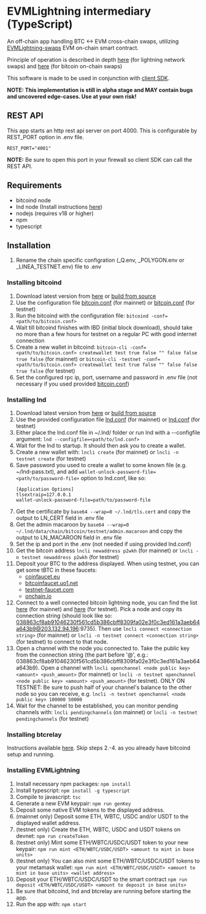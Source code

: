 # EVMLightning intermediary (TypeScript)

An off-chain app handling BTC <-> EVM cross-chain swaps, utilizing [EVMLightning-swaps](https://github.com/adambor/crosslightning-libs/blob/main/crosslightning-evm/solidity/SwapContract.sol) EVM on-chain smart contract.

Principle of operation is described in depth [here](https://github.com/adambor/crosslightning-readme/blob/main/swaps/submarine.md) (for lightning network swaps) and [here](https://github.com/adambor/crosslightning-readme/blob/main/swaps/onchain.md) (for bitcoin on-chain swaps)

This software is made to be used in conjunction with [client SDK](https://github.com/adambor/EVMLightning-sdk).

**NOTE: This implementation is still in alpha stage and MAY contain bugs and uncovered edge-cases. Use at your own risk!**

## REST API
This app starts an http rest api server on port 4000. This is configurable by REST_PORT option in .env file.

```
REST_PORT="4001"
```

**NOTE:** Be sure to open this port in your firewall so client SDK can call the REST API.

## Requirements
* bitcoind node
* lnd node (Install instructions [here](https://github.com/lightningnetwork/lnd/blob/master/docs/INSTALL.md))
* nodejs (requires v18 or higher)
* npm
* typescript

## Installation

1. Rename the chain specific configration (\_Q.env, \_POLYGON.env or \_LINEA\_TESTNET.env) file to .env

### Installing bitcoind
1. Download latest version from [here](https://bitcoincore.org/en/download/) or [build from source](https://baloian.medium.com/how-to-setup-and-run-a-bitcoin-full-node-on-ubuntu-a106fb86dbb3)
2. Use the configuration file [bitcoin.conf](https://github.com/adambor/EVMLightning-Intermediary-TS/blob/main/bitcoind/mainnet.bitcoin.conf) (for mainnet) or [bitcoin.conf](https://github.com/adambor/EVMLightning-Intermediary-TS/blob/main/bitcoind/bitcoin.conf) (for testnet)
3. Run the bitcoind with the configuration file: ```bitcoind -conf=<path/to/bitcoin.conf>```
4. Wait till bitcoind finishes with IBD (initial block download), should take no more than a few hours for testnet on a regular PC with good internet connection
5. Create a new wallet in bitcoind: ```bitcoin-cli -conf=<path/to/bitcoin.conf> createwallet test true false "" false false true false``` (for mainnet) or ```bitcoin-cli -testnet -conf=<path/to/bitcoin.conf> createwallet test true false "" false false true false``` (for testnet)
6. Set the configured rpc ip, port, username and password in .env file (not necessary if you used provided [bitcoin.conf](https://github.com/adambor/EVMLightning-Intermediary-TS/blob/main/bitcoind/bitcoin.conf))

### Installing lnd
1. Download latest version from [here](https://github.com/lightningnetwork/lnd/releases) or [build from source](https://github.com/lightningnetwork/lnd/blob/master/docs/INSTALL.md#installing-a-binary-release)
2. Use the provided configuration file [lnd.conf](https://github.com/adambor/EVMLightning-Intermediary-TS/blob/main/lnd/mainnet.lnd.conf) (for mainnet) or [lnd.conf](https://github.com/adambor/EVMLightning-Intermediary-TS/blob/main/lnd/lnd.conf) (for testnet)
3. Either place the lnd.conf file in ~/.lnd/ folder or run lnd with a --configfile argument: ```lnd --configfile=<path/to/lnd.conf>```
4. Wait for the lnd to startup. It should then ask you to create a wallet.
5. Create a new wallet with: ```lncli create``` (for mainnet) or ```lncli -n testnet create``` (for testnet)
6. Save password you used to create a wallet to some known file (e.g. ~/lnd-pass.txt), and add ```wallet-unlock-password-file=<path/to/password-file>``` option to lnd.conf, like so:
    ```
    [Application Options]
    tlsextraip=127.0.0.1
    wallet-unlock-password-file=path/to/password-file
    ```
7. Get the certificate by  ```base64 --wrap=0 ~/.lnd/tls.cert``` and copy the output to LN_CERT field in .env file
8. Get the admin macaroon by  ```base64 --wrap=0 ~/.lnd/data/chain/bitcoin/testnet/admin.macaroon``` and copy the output to LN_MACAROON field in .env file
9. Set the ip and port in the .env (not needed if using provided lnd.conf)
10. Get the bitcoin address ```lncli newaddress p2wkh``` (for mainnet) or ```lncli -n testnet newaddress p2wkh``` (for testnet)
11. Deposit your BTC to the address displayed. When using testnet, you can get some tBTC in these faucets:
    * [coinfaucet.eu](https://coinfaucet.eu/en/btc-testnet)
    * [bitcoinfaucet.uo1.net](https://bitcoinfaucet.uo1.net/)
    * [testnet-faucet.com](https://testnet-faucet.com/btc-testnet/)
    * [onchain.io](https://onchain.io/bitcoin-testnet-faucet)
12. Connect to a well connected bitcoin lightning node, you can find the list [here](https://1ml.com/node?order=capacity) (for mainnet) and [here](https://1ml.com/testnet/node?order=capacity) (for testnet). Pick a node and copy its connection string (should look like so: 038863cf8ab91046230f561cd5b386cbff8309fa02e3f0c3ed161a3aeb64a643b9@203.132.94.196:9735). Then use ```lncli connect <connection string>``` (for mainnet) or ```lncli -n testnet connect <connection string>``` (for testnet) to connect to that node.
13. Open a channel with the node you connected to. Take the public key from the connection string (the part before '@', e.g.: 038863cf8ab91046230f561cd5b386cbff8309fa02e3f0c3ed161a3aeb64a643b9). Open a channel with ```lncli openchannel <node public key> <amount> <push_amount>``` (for mainnet) or ```lncli -n testnet openchannel <node public key> <amount> <push_amount>``` (for testnet). ONLY ON TESTNET: Be sure to push half of your channel's balance to the other node so you can receive, e.g. ```lncli -n testnet openchannel <node public key> 100000 50000```
14. Wait for the channel to be established, you can monitor pending channels with: ```lncli pendingchannels``` (on mainnet) or ```lncli -n testnet pendingchannels``` (for testnet)

### Installing btcrelay
Instructions available [here](https://github.com/adambor/BTCRelay-EVM-TS). Skip steps 2.-4. as you already have bitcoind setup and running.

### Installing EVMLightning
1. Install necessary npm packages: ```npm install```
2. Install typescript: ```npm install -g typescript```
3. Compile to javascript: ```tsc```
5. Generate a new EVM keypair: ```npm run genKey```
6. Deposit some native EVM tokens to the displayed address.
7. (mainnet only) Deposit some ETH, WBTC, USDC and/or USDT to the displayed wallet address.
8. (testnet only) Create the ETH, WBTC, USDC and USDT tokens on devnet: ```npm run createToken```
9. (testnet only) Mint some ETH/WBTC/USDC/USDT token to your new keypair: ```npm run mint <ETH/WBTC/USDC/USDT> <amount to mint in base units>```
10. (testnet only) You can also mint some ETH/WBTC/USDC/USDT tokens to your metamask wallet: ```npm run mint <ETH/WBTC/USDC/USDT> <amount to mint in base units> <wallet address>```
11. Deposit your ETH/WBTC/USDC/USDT to the smart contract ```npm run deposit <ETH/WBTC/USDC/USDT> <amount to deposit in base units>```
12. Be sure that bitcoind, lnd and btcrelay are running before starting the app.
13. Run the app with: ```npm start```
